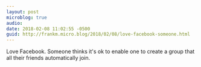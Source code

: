 ```yaml
---
layout: post
microblog: true
audio: 
date: 2018-02-08 11:02:55 -0500
guid: http://frankm.micro.blog/2018/02/08/love-facebook-someone.html
---
```

Love Facebook. Someone thinks it's ok to enable one to create a group that all their friends automatically join. 
